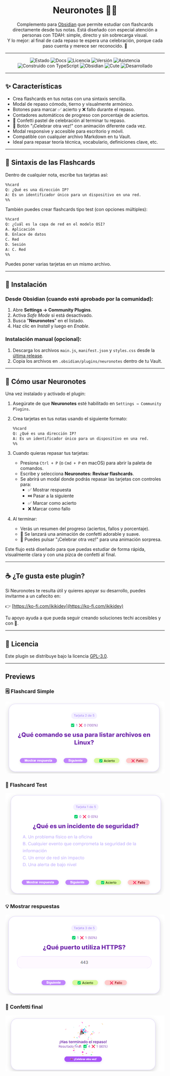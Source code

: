 <div align="center">

# Neuronotes 🧠💡 

Complemento para [Obsidian](https://obsidian.md) que permite estudiar con flashcards directamente desde tus notas. Está diseñado con especial atención a personas con TDAH: simple, directo y sin sobrecarga visual.  
Y lo mejor: al final de cada repaso te espera una celebración, porque cada paso cuenta y merece ser reconocido. 🎉

---

![Estado](https://img.shields.io/badge/Estado-%20Estable-97DFFC)
![Docs](https://img.shields.io/badge/Documentación-Completa-8EB5F0)
![Licencia](https://img.shields.io/badge/Licencia-GPL--3\.0-858AE3)
![Versión](https://img.shields.io/badge/Versión-v1\.2\.0-7364D2)
![Asistencia](https://img.shields.io/badge/Asistencia-Activa-613DC1)
![Construido con TypeScript](https://img.shields.io/badge/construido%20con-TypeScript-5829A7?logo=typescript&logoColor=white)
![Obsidian](https://img.shields.io/badge/Obsidian-Plugin-4E148C)
![Cute](https://img.shields.io/badge/🦄%20CyberCute-Approved-3D0E61)
![Desarrollado](https://img.shields.io/badge/Desarrollado-@ikikidev-2C0735)

---

</div>

## ✨ Características

- Crea flashcards en tus notas con una sintaxis sencilla.
- Modal de repaso cómodo, tierno y visualmente armónico.
- Botones para marcar ✅ acierto y ❌ fallo durante el repaso.
- Contadores automáticos de progreso con porcentaje de aciertos.
- 🎉 Confetti pastel de celebración al terminar tu repaso.
- 🎊 Botón "¡Celebrar otra vez!" con animación diferente cada vez.
- Modal responsive y accesible para escritorio y móvil.
- Compatible con cualquier archivo Markdown en tu Vault.
- Ideal para repasar teoría técnica, vocabulario, definiciones clave, etc.

---

## 🌊 Sintaxis de las Flashcards

Dentro de cualquier nota, escribe tus tarjetas así:

```
%%card
Q: ¿Qué es una dirección IP?
A: Es un identificador único para un dispositivo en una red.
%%
```

También puedes crear flashcards tipo test (con opciones múltiples):

```
%%card
Q: ¿Cuál es la capa de red en el modelo OSI?
A. Aplicación  
B. Enlace de datos  
C. Red  
D. Sesión  
A: C. Red
%%
```

Puedes poner varias tarjetas en un mismo archivo.

---

## 🚀 Instalación

### Desde Obsidian (cuando esté aprobado por la comunidad):

1. Abre **Settings → Community Plugins**.
2. Activa *Safe Mode* si está desactivado.
3. Busca "**Neuronotes**" en el listado.
4. Haz clic en *Install* y luego en *Enable*.

### Instalación manual (opcional):

1. Descarga los archivos `main.js`, `manifest.json` y `styles.css` desde la [última release](https://github.com/ikikidev/neuronotes/releases).
2. Copia los archivos en `.obsidian/plugins/neuronotes` dentro de tu Vault.

---

## 🧠 Cómo usar Neuronotes

Una vez instalado y activado el plugin:

1. Asegúrate de que **Neuronotes** esté habilitado en `Settings → Community Plugins`.
2. Crea tarjetas en tus notas usando el siguiente formato:

   ```
   %%card
   Q: ¿Qué es una dirección IP?
   A: Es un identificador único para un dispositivo en una red.
   %%
   ```

3. Cuando quieras repasar tus tarjetas:
   - Presiona `Ctrl + P` (o `Cmd + P` en macOS) para abrir la paleta de comandos.
   - Escribe y selecciona **Neuronotes: Revisar flashcards**.
   - Se abrirá un modal donde podrás repasar las tarjetas con controles para:
     - ✅ Mostrar respuesta
     - ⏭️ Pasar a la siguiente
     - ✅ Marcar como acierto
     - ❌ Marcar como fallo

4. Al terminar:
   - Verás un resumen del progreso (aciertos, fallos y porcentaje).
   - 🎉 Se lanzará una animación de confetti adorable y suave.
   - 🎊 Puedes pulsar "¡Celebrar otra vez!" para una animación sorpresa.

Este flujo está diseñado para que puedas estudiar de forma rápida, visualmente clara y con una pizca de confetti al final.

---

## ☕ ¿Te gusta este plugin?

Si Neuronotes te resulta útil y quieres apoyar su desarrollo, puedes invitarme a un cafecito en:

👉 [https://ko-fi.com/ikikidev](https://ko-fi.com/ikikidev)

Tu apoyo ayuda a que pueda seguir creando soluciones techi accesibles y con 💖.

---

## 📄 Licencia

Este plugin se distribuye bajo la licencia [GPL-3.0](https://www.gnu.org/licenses/gpl-3.0.html).

---

## Previews

### 🗒️ Flashcard Simple

![simple](src/card-simple.png)

### 📝 Flashcard Test

![test](src/card-test.png)

### 💡 Mostrar respuestas 

![respuestas](src/respuesta.png)

### 🎉 Confetti final 

![celebracion](src/celebracion.png)
